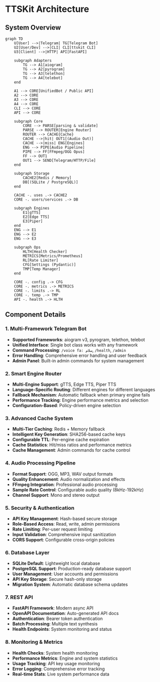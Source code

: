 # TTSKit Architecture

## System Overview

```mermaid
graph TD
    U[User] -->|Telegram| TG[Telegram Bot]
    U2[User/Dev] -->|CLI| CLI[ttskit CLI]
    U3[Client] -->|HTTP| API[FastAPI]

    subgraph Adapters
        TG --> A1[aiogram]
        TG --> A2[pyrogram]
        TG --> A3[telethon]
        TG --> A4[telebot]
    end

    A1 --> CORE[UnifiedBot / Public API]
    A2 --> CORE
    A3 --> CORE
    A4 --> CORE
    CLI --> CORE
    API --> CORE

    subgraph Core
        CORE --> PARSE[parsing & validate]
        PARSE --> ROUTER[Engine Router]
        ROUTER --> CACHE{Cache}
        CACHE -->|hit| OUT1[(Audio Out)]
        CACHE -->|miss| ENG[Engines]
        ENG --> PIPE[Audio Pipeline]
        PIPE --> FF[FFmpeg/OGG Opus]
        FF --> OUT1
        OUT1 --> SEND[Telegram/HTTP/File]
    end

    subgraph Storage
        CACHE2[Redis / Memory]
        DB[(SQLite / PostgreSQL)]
    end

    CACHE -. uses .-> CACHE2
    CORE -. users/services .-> DB

    subgraph Engines
        E1[gTTS]
        E2[Edge TTS]
        E3[Piper]
    end
    ENG --> E1
    ENG --> E2
    ENG --> E3

    subgraph Ops
        HLTH[Health Checker]
        METRICS[Metrics/Prometheus]
        RL[Rate Limiter]
        CFG[Settings (Pydantic)]
        TMP[Temp Manager]
    end

    CORE -. config .-> CFG
    CORE -. metrics .-> METRICS
    CORE -. limits .-> RL
    CORE -. temp .-> TMP
    API -. health .-> HLTH
```

## Component Details

### 1. **Multi-Framework Telegram Bot**

- **Supported Frameworks**: aiogram v3, pyrogram, telethon, telebot
- **Unified Interface**: Single bot class works with any framework
- **Command Processing**: `/voice fa: سلام`, `/health`, `/admin`
- **Error Handling**: Comprehensive error handling and user feedback
- **Admin Panel**: Built-in admin commands for system management

### 2. **Smart Engine Router**

- **Multi-Engine Support**: gTTS, Edge TTS, Piper TTS
- **Language-Specific Routing**: Different engines for different languages
- **Fallback Mechanism**: Automatic fallback when primary engine fails
- **Performance Tracking**: Engine performance metrics and selection
- **Configuration-Based**: Policy-driven engine selection

### 3. **Advanced Cache System**

- **Multi-Tier Caching**: Redis + Memory fallback
- **Intelligent Key Generation**: SHA256-based cache keys
- **Configurable TTL**: Per-engine cache expiration
- **Cache Statistics**: Hit/miss ratios and performance metrics
- **Cache Management**: Admin commands for cache control

### 4. **Audio Processing Pipeline**

- **Format Support**: OGG, MP3, WAV output formats
- **Quality Enhancement**: Audio normalization and effects
- **FFmpeg Integration**: Professional audio processing
- **Sample Rate Control**: Configurable audio quality (8kHz-192kHz)
- **Channel Support**: Mono and stereo output

### 5. **Security & Authentication**

- **API Key Management**: Hash-based secure storage
- **Role-Based Access**: Read, write, admin permissions
- **Rate Limiting**: Per-user request limiting
- **Input Validation**: Comprehensive input sanitization
- **CORS Support**: Configurable cross-origin policies

### 6. **Database Layer**

- **SQLite Default**: Lightweight local database
- **PostgreSQL Support**: Production-ready database support
- **User Management**: User accounts and permissions
- **API Key Storage**: Secure hash-only storage
- **Migration System**: Automatic database schema updates

### 7. **REST API**

- **FastAPI Framework**: Modern async API
- **OpenAPI Documentation**: Auto-generated API docs
- **Authentication**: Bearer token authentication
- **Batch Processing**: Multiple text synthesis
- **Health Endpoints**: System monitoring and status

### 8. **Monitoring & Metrics**

- **Health Checks**: System health monitoring
- **Performance Metrics**: Engine and system statistics
- **Usage Tracking**: API key usage monitoring
- **Error Logging**: Comprehensive error tracking
- **Real-time Stats**: Live system performance data
